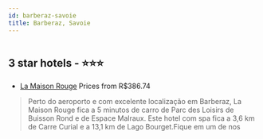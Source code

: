 ```yaml
---
id: barberaz-savoie
title: Barberaz, Savoie
---
```


<center><img src="https://i.travelapi.com/hotels/2000000/1630000/1627900/1627825/09b9b3f6_z.jpg" alt="" /></center>


##  3 star hotels - ⭐️⭐️⭐️

-    [La Maison Rouge](https://www.hurb.com/br/aud/https://www.hurb.com/br/hotels/barberaz/la-maison-rouge-HT-14G6?cmp=18055) Prices from R$386.74
   > Perto do aeroporto e com excelente localização em Barberaz, La Maison Rouge fica a 5 minutos de carro de Parc des Loisirs de Buisson Rond e de Espace Malraux.  Este hotel com spa fica a 3,6 km de Carre Curial e a 13,1 km de Lago Bourget.Fique em um de nos
